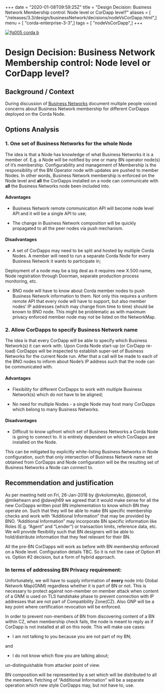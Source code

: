 +++
date = "2020-01-08T09:59:25Z"
title = "Design Decision: Business Network Membership control: Node level or CorDapp level?"
aliases = [ "/releases/3.3/design/businessNetwork/decisions/nodeVsCorDapp.html",]
menu = [ "corda-enterprise-3-3",]
tags = [ "nodeVsCorDapp",]
+++

[![fg005 corda b](https://www.corda.net/wp-content/uploads/2016/11/fg005_corda_b.png "fg005 corda b")](https://www.corda.net/wp-content/uploads/2016/11/fg005_corda_b.png)
    
# Design Decision: Business Network Membership control: Node level or CorDapp level?


## Background / Context

During discussion of [Business Networks](../design.md) document multiple people voiced concerns
                about Business Network membership for different CorDapps deployed on the Corda Node.


## Options Analysis


### 1. One set of Business Networks for the whole Node

The idea is that a Node has knowledge of what Business Networks it is a member of. E.g. a Node will be notified by one or
                    many BN operator node(s) of it’s membership. Configurability and management of Membership is the responsibility of the
                    BN Operator node with updates are pushed to member Nodes.
                    In other words, Business Network membership is enforced on the Node level
                    and **all** the CorDapps installed on a node can communicate with **all** the Business Networks node been included into.


#### Advantages


* Business Network remote communication API will become node level API and it will be a single API to use;


* The change in Business Network composition will be quickly propagated to all the peer nodes via push mechanism.



#### Disadvantages


* A set of CorDapps may need to be split and hosted by multiple Corda Nodes. A member will need to run a separate
                                Corda Node for every Business Network it wants to participate in;

Deployment of a node may be a big deal as it requires new X.500 name, Node registration through
                                Doorman, separate production process monitoring, etc.


* BNO node will have to know about Corda member nodes to push Business Network information to them. Not only this
                                requires a uniform remote API that every node will have to support, but also member nodes’ IP addresses
                                (which may change from time to time) should be known to BNO node. This might be problematic as with maximum privacy
                                enforced member node may not be listed on the NetworkMap.



### 2. Allow CorDapps to specify Business Network name

The idea is that every CorDapp will be able to specify which Business Network(s) it can work with.
                    Upon Corda Node start-up (or CorDapp re-load) CorDapps will be inspected to establish super-set of Business Networks
                    for the current Node run.
                    After that a call will be made to each of the BNO nodes to inform about Node’s IP address such that the node can be
                    communicated with.


#### Advantages


* Flexibility for different CorDapps to work with multiple Business Network(s) which do not have to be aligned;


* No need for multiple Nodes - a single Node may host many CorDapps which belong to many Business Networks.



#### Disadvantages


* Difficult to know upfront which set of Business Networks a Corda Node is going to connect to.
                                It is entirely dependant on which CorDapps are installed on the Node.

This can be mitigated by explicitly white-listing Business Networks in Node configuration, such that only intersection
                                of Business Network name set obtained from CorDapps and Node configuration will be the resulting set of Business Networks
                                a Node can connect to.



## Recommendation and justification

As per meeting held on Fri, 26-Jan-2018 by @vkolomeyko, @josecoll, @mikehearn and @davejh69
                we agreed that it would make sense for all the new CorDapps written post BN implementation
                to know which BN they operate on.
                Such that they will be able to make BN specific membership checks and work with “Additional Information” that may be provided by BNO.
                “Additional Information” may incorporate BN specific information like Roles (E.g. “Agent” and “Lender”)
                or transaction limits, reference data, etc.
                We will provide flexibility such that BN designers will be able to hold/distribute information that they feel relevant for their BN.

All the pre-BN CorDapps will work as before with BN membership enforced on a Node level. Configuration details TBC.
                So it is not the case of Option #1 vs. Option #2 decision, but a form of hybrid approach.


### In terms of addressing BN Privacy requirement:

Unfortunately, we will have to supply information of **every** node into Global Network Map(GNM) regardless whether it is part of BN or not.
                    This is necessary to protect against non-member on member attack when content of a GNM is used on TLS handshake phase to prevent
                    connection with IP addresses that are not part of Compatibility Zone(CZ).
                    Also GNP will be a key point where certification revocation will be enforced.

In order to prevent non-members of BN from discovering content of a BN within CZ, when membership check fails, the node is meant to reply as if CorDapp is not installed at all on this node.
                    This will make use cases:


* I am not talking to you because you are not part of my BN;


and


* I do not know which flow you are talking about;


un-distinguishable from attacker point of view.

BN composition will be represented by a set which will be distributed to all the members.
                    Fetching of “Additional Information” will be a separate operation which new style CorDapps may, but not have to, use.


